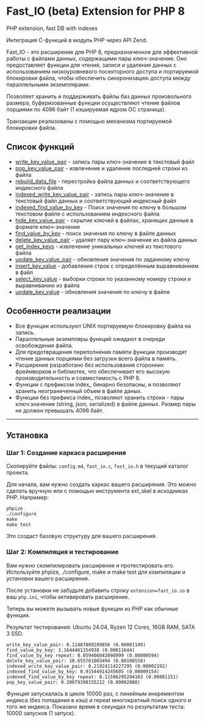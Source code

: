 # Fast_IO (beta) Extension for PHP 8
PHP extension, fast DB with indexes

Интеграция C-функций в модуль PHP через API Zend. 

Fast_IO - это расширение для PHP 8, предназначенное для эффективной работы с файлами данных, содержащими пары ключ-значение. Оно предоставляет функции для чтения, записи и удаления данных с использованием низкоуровневого посекторного доступа и портируемой блокировки файла, чтобы обеспечить синхронизацию доступа между параллельными экземплярами.

Позволяет хранить и поддерживать файлы баз данных произвольного размера, буферизованные функции осуществляют чтение файлов порциями по 4096 байт (1 кэшируемая ядром ОС страница).

Транзакции реализованы с помощью механизма портируемой блокировки файла.

## Список функций
- [write_key_value_pair](/docs/write_key_value_pair.md) - запись пары ключ-значение в текстовый файл
- [pop_key_value_pair](/docs/pop_key_value_pair.md) - извлечение и удаление последней строки из файла
- [rebuild_data_file](/docs/rebuild_data_file.md) - перестройка файла данных и соответствующего индексного файла
- [indexed_write_key_value_pair](/docs/indexed_write_key_value_pair.md) - запись пары ключ-значение в текстовый файл данных и соответствующий индексный файл
- [indexed_find_value_by_key](/docs/indexed_find_value_by_key.md) - Поиск значения по ключу в большом текстовом файле с использованием индексного файла
- [hide_key_value_pair](/docs/hide_key_value_pair.md) - скрытие ключей в файлах, хранящих данные в формате ключ-значение
- [find_value_by_key](/docs/find_value_by_key.md) - поиск значения по ключу в файле данных
- [delete_key_value_pair](/docs/delete_key_value_pair.md) - удаляет пару ключ-значение из файла данных
- [get_index_keys](/docs/get_index_keys.md) - извлечение уникальных ключей из текстового файла
- [update_key_value_pair](/docs/update_key_value_pair.md) - обновления значения по заданному ключу
- [insert_key_value](/docs/insert_key_value.md) - добавления строк с определённым выравниванием в файл
- [select_key_value](/docs/select_key_value.md) - выборки строки по указанному номеру строки и выравниванию из файла
- [update_key_value](/docs/update_key_value.md) - обновления значения по ключу в файле

## Особенности реализации

- Все функции используют UNIX портируемую блокировку файла на запись.
- Параллельные экземпляры функций ожидают в очереди освобождения файла.
- Для предотвращения переполнения памяти функции производят чтение данных порциями без загрузки всего файла в память.
- Расширение разработано без использования сторонних фреймворков и библиотек, что обеспечивает его высокую производительность и совместимость с PHP 8.
- Функции с префиксом index_ бинарно безопасны, и позволяют хранить неограниченный объем в файле даных.
- Функции без префикса index_ позволяют хранить строки - пары ключ:значение (string, json, serialized) в файле данных. Размер пары не должен превышать 4096 байт.

---

## Установка

### Шаг 1: Создание каркаса расширения
Скопируйте файлы: `config.m4`, `fast_io.c`, `fast_io.h` в текущий каталог проекта.

Для начала, вам нужно создать каркас вашего расширения. Это можно сделать вручную или с помощью инструмента ext_skel в исходниках PHP. Например:
```
phpize
./configure
make
make test
```

Это создаст базовую структуру для вашего расширения.



### Шаг 2: Компиляция и тестирование

Вам нужно скомпилировать расширение и протестировать его. Используйте phpize, ./configure, make и make test для компиляции и установки вашего расширения.

После установки не забудьте добавить строку `extension=fast_io.so` в ваш `php.ini`, чтобы активировать расширение.

Теперь вы можете вызывать новые функции из PHP как обычные функции.

Результат тестирования: Ubuntu 24.04, Ryzen 12 Cores, 16GB RAM, SATA 3 SSD.

```
write_key_value_pair: 0.11487889289856 (0.00001149)
find_value_by_key: 1.1644461154938 (0.00011644)
find_value_by_key repeat: 0.059406042098999 (0.00000594)
delete_key_value_pair: 10.655761003494 (0.00106558)
indexed_write_key_value_pair: 0.21924114227295 (0.00002192)
indexed_find_value_by_key: 0.91544914245605 (0.00009154)
indexed_find_value_by_key repeat: 0.11506295204163 (0.00001151)
pop_key_value_pair: 0.20079398155212 (0.00002008)
```

Функция запускалась в цикле 10000 раз, с линейным инкрементом индекса (без попадания в кэш) и repeat многократный поиск одного и того же индекса.
Показано время в секундах по результатам теста: 10000 запусков (1 запуск).
